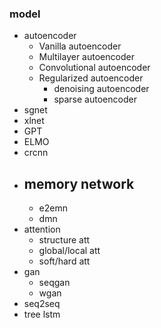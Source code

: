 ### model
- autoencoder
  - Vanilla autoencoder
  - Multilayer autoencoder
  - Convolutional autoencoder
  - Regularized autoencoder
    - denoising autoencoder
    - sparse autoencoder
- sgnet
- xlnet
- GPT
- ELMO
- crcnn
- memory network
  - 
  - e2emn
  - dmn
- attention
  - structure att
  - global/local att
  - soft/hard att
- gan
  - seqgan
  - wgan
- seq2seq
- tree lstm
